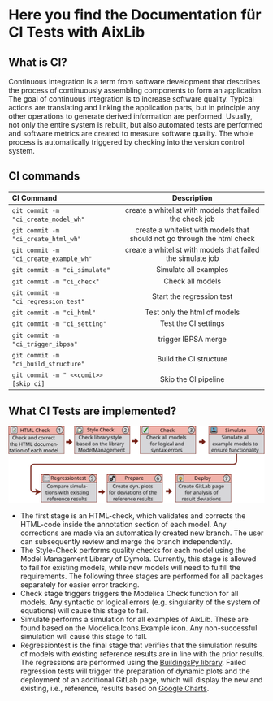 # Here you find the Documentation für CI Tests with AixLib
## What is CI?
Continuous integration is a term from software development that describes the process of continuously assembling components to form an application. 
The goal of continuous integration is to increase software quality.
Typical actions are translating and linking the application parts, but in principle any other operations to generate derived information are performed. 
Usually, not only the entire system is rebuilt, but also automated tests are performed and software metrics are created to measure software quality. 
The whole process is automatically triggered by checking into the version control system.

## CI commands  
| CI Command     | Description      | 
| :------------- | :-------------: | 
| `git commit -m "ci_create_model_wh"`          | create a whitelist with models that failed the check job         | 
| `git commit -m "ci_create_html_wh"`           | create a whitelist with models that should not go through the html check         | 
| `git commit -m "ci_create_example_wh"`           | create a whitelist with models that failed the simulate job         |
| `git commit -m "ci_simulate"`           | Simulate all examples         |
| `git commit -m "ci_check"`           | Check all models         |
| `git commit -m "ci_regression_test"`           | Start the regression test          |
| `git commit -m "ci_html"`           | Test only the html of models         |
| `git commit -m "ci_setting"`           | Test the CI settings         |
| `git commit -m "ci_trigger_ibpsa"`           | trigger IBPSA merge         |
| `git commit -m "ci_build_structure"`           | Build the CI structure         |
| `git commit -m " <<comit>> [skip ci]`           | Skip the CI pipeline       |

## What CI Tests are implemented?
![AixLib-CI](Documentation/aixlib_ci_new.svg)

- The first stage is an HTML-check, which validates and corrects the HTML-code inside the annotation section of each model.
Any corrections are made via an automatically created new branch.
The user can subsequently review and merge the branch independently.
- The Style-Check performs quality checks for each model using the Model Management Library of Dymola. Currently, this stage is allowed to fail for existing models, while new models will need to fulfill the requirements.
The following three stages are performed for all packages separately for easier error tracking. 
- Check stage triggers triggers the Modelica Check function for all models. Any syntactic or logical errors (e.g. singularity of the system of equations) will cause this stage to fail. 
- Simulate performs a simulation for all examples of AixLib. These are found based on the Modelica.Icons.Example icon.
Any non-successful simulation will cause this stage to fall.
- Regressiontest is the final stage that verifies that the simulation results of models with existing reference results are in line with the prior results. 
The regressions are performed using the [BuildingsPy library](https://github.com/lbl-srg/BuildingsPy).
Failed regression tests will trigger the preparation of dynamic plots and the deployment of an additional GitLab page, which will display the new and existing, i.e., reference, results based on [Google Charts](https://developers.google.com/chart).
